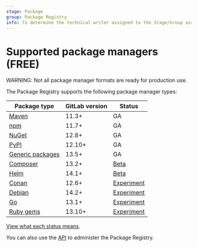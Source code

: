 ```yaml
---
stage: Package
group: Package Registry
info: To determine the technical writer assigned to the Stage/Group associated with this page, see https://about.gitlab.com/handbook/product/ux/technical-writing/#assignments
---
```


# Supported package managers **(FREE)**

WARNING:
Not all package manager formats are ready for production use.

The Package Registry supports the following package manager types:

| Package type                                     | GitLab version | Status                                                          |
| ------------------------------------------------ | -------------- | --------------------------------------------------------------- |
| [Maven](../maven_repository/index.md)            | 11.3+          | GA                                                              |
| [npm](../npm_registry/index.md)                  | 11.7+          | GA                                                              |
| [NuGet](../nuget_repository/index.md)            | 12.8+          | GA                                                              |
| [PyPI](../pypi_repository/index.md)              | 12.10+         | GA                                                              |
| [Generic packages](../generic_packages/index.md) | 13.5+          | GA                                                              |
| [Composer](../composer_repository/index.md)      | 13.2+          | [Beta](https://gitlab.com/groups/gitlab-org/-/epics/6817)       |
| [Helm](../helm_repository/index.md)              | 14.1+          | [Beta](https://gitlab.com/groups/gitlab-org/-/epics/6366)       |
| [Conan](../conan_repository/index.md)            | 12.6+          | [Experiment](https://gitlab.com/groups/gitlab-org/-/epics/6816) |
| [Debian](../debian_repository/index.md)          | 14.2+          | [Experiment](https://gitlab.com/groups/gitlab-org/-/epics/6057) |
| [Go](../go_proxy/index.md)                       | 13.1+          | [Experiment](https://gitlab.com/groups/gitlab-org/-/epics/3043) |
| [Ruby gems](../rubygems_registry/index.md)       | 13.10+         | [Experiment](https://gitlab.com/groups/gitlab-org/-/epics/3200) |

[View what each status means](../../../policy/alpha-beta-support.md).

You can also use the [API](../../../api/packages.md) to administer the Package Registry.
